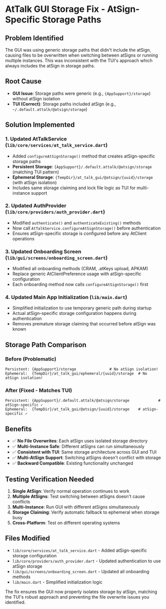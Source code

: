# AtTalk GUI Storage Fix - AtSign-Specific Storage Paths

## Problem Identified
The GUI was using generic storage paths that didn't include the atSign, causing files to be overwritten when switching between atSigns or running multiple instances. This was inconsistent with the TUI's approach which always includes the atSign in storage paths.

## Root Cause
- **GUI Issue**: Storage paths were generic (e.g., `{AppSupport}/storage`) without atSign isolation
- **TUI (Correct)**: Storage paths included atSign (e.g., `~/.default.attalk/@atsign/storage`)

## Solution Implemented

### 1. Updated AtTalkService (`lib/core/services/at_talk_service.dart`)
- Added `configureAtSignStorage()` method that creates atSign-specific storage paths
- **Persistent Storage**: `{AppSupport}/.default.attalk/@atsign/storage` (matching TUI pattern)
- **Ephemeral Storage**: `{TempDir}/at_talk_gui/@atsign/{uuid}/storage` (with atSign isolation)
- Includes same storage claiming and lock file logic as TUI for multi-instance support

### 2. Updated AuthProvider (`lib/core/providers/auth_provider.dart`)
- Modified `authenticate()` and `authenticateExisting()` methods
- Now call `AtTalkService.configureAtSignStorage()` before authentication
- Ensures atSign-specific storage is configured before any AtClient operations

### 3. Updated Onboarding Screen (`lib/gui/screens/onboarding_screen.dart`)
- Modified all onboarding methods (CRAM, .atKeys upload, APKAM)
- Replace generic AtClientPreference usage with atSign-specific configuration
- Each onboarding method now calls `configureAtSignStorage()` first

### 4. Updated Main App Initialization (`lib/main.dart`)
- Simplified initialization to use temporary generic path during startup
- Actual atSign-specific storage configuration happens during authentication
- Removes premature storage claiming that occurred before atSign was known

## Storage Path Comparison

### Before (Problematic)
```
Persistent: {AppSupport}/storage               # No atSign isolation!
Ephemeral:  {TempDir}/at_talk_gui/ephemeral/{uuid}/storage  # No atSign isolation!
```

### After (Fixed - Matches TUI)
```
Persistent: {AppSupport}/.default.attalk/@atsign/storage             # atSign-specific ✓
Ephemeral:  {TempDir}/at_talk_gui/@atsign/{uuid}/storage    # atSign-specific ✓
```

## Benefits
- ✅ **No File Overwrites**: Each atSign uses isolated storage directory
- ✅ **Multi-Instance Safe**: Different atSigns can run simultaneously 
- ✅ **Consistent with TUI**: Same storage architecture across GUI and TUI
- ✅ **Multi-AtSign Support**: Switching atSigns doesn't conflict with storage
- ✅ **Backward Compatible**: Existing functionality unchanged

## Testing Verification Needed
1. **Single AtSign**: Verify normal operation continues to work
2. **Multiple AtSigns**: Test switching between atSigns doesn't cause conflicts
3. **Multi-Instance**: Run GUI with different atSigns simultaneously
4. **Storage Claiming**: Verify automatic fallback to ephemeral when storage busy
5. **Cross-Platform**: Test on different operating systems

## Files Modified
- `lib/core/services/at_talk_service.dart` - Added atSign-specific storage configuration
- `lib/core/providers/auth_provider.dart` - Updated authentication to use atSign storage
- `lib/gui/screens/onboarding_screen.dart` - Updated all onboarding methods
- `lib/main.dart` - Simplified initialization logic

The fix ensures the GUI now properly isolates storage by atSign, matching the TUI's robust approach and preventing the file overwrite issues you identified.
